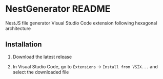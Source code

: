 # NestGenerator README

NestJS file generator Visual Studio Code extension following hexagonal architecture

## Installation

1. Download the latest release

2. In Visual Studio Code, go to `Extensions` -> `Install from VSIX...` and select the downloaded file


